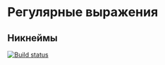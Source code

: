 # Регулярные выражения
## Никнеймы
[![Build status](https://ci.appveyor.com/api/projects/status/eva94l0v2ab9gudx?svg=true)](https://ci.appveyor.com/project/bochkarevatat/oopmetod)